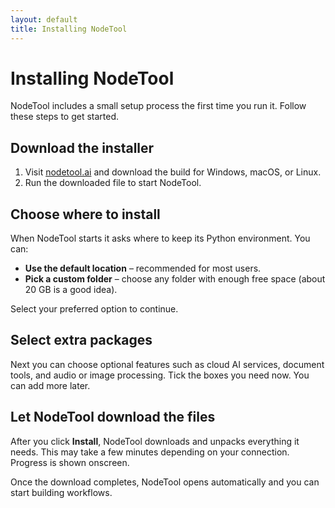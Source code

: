 ```yaml
---
layout: default
title: Installing NodeTool
---
```


# Installing NodeTool

NodeTool includes a small setup process the first time you run it. Follow these steps to get started.

## Download the installer

1. Visit [nodetool.ai](https://nodetool.ai) and download the build for Windows, macOS, or Linux.
2. Run the downloaded file to start NodeTool.

## Choose where to install

When NodeTool starts it asks where to keep its Python environment. You can:

- **Use the default location** – recommended for most users.
- **Pick a custom folder** – choose any folder with enough free space (about 20 GB is a good idea).

Select your preferred option to continue.

## Select extra packages

Next you can choose optional features such as cloud AI services, document tools, and audio or image processing. Tick the boxes you need now. You can add more later.

## Let NodeTool download the files

After you click **Install**, NodeTool downloads and unpacks everything it needs. This may take a few minutes depending on your connection. Progress is shown onscreen.

Once the download completes, NodeTool opens automatically and you can start building workflows.
